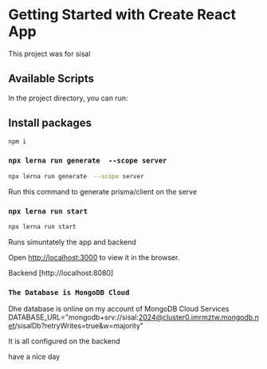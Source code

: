 # Getting Started with Create React App

This project was for sisal 

## Available Scripts

In the project directory, you can run:
## Install packages

```bash
npm i

```
### `npx lerna run generate  --scope server`

```bash
npx lerna run generate  --scope server

```
Run this command to generate prisma/client on the serve


### `npx lerna run start`

```bash
npx lerna run start

```
Runs simuntately the app and backend  

Open [http://localhost:3000](http://localhost:3000) to view it in the browser.

Backend  [http://localhost:8080]


### `The Database is MongoDB Cloud  `

Dhe database is  online on my account of MongoDB Cloud Services
DATABASE_URL="mongodb+srv://sisal:2024@cluster0.imrmztw.mongodb.net/sisalDb?retryWrites=true&w=majority"

It is all configured on the backend 

have a nice day